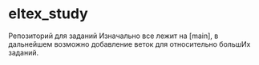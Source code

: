 # eltex_study
Репозиторий для заданий
Изначально все лежит на [main], в дальнейшем возможно добавление веток для относительно большИх заданий.
